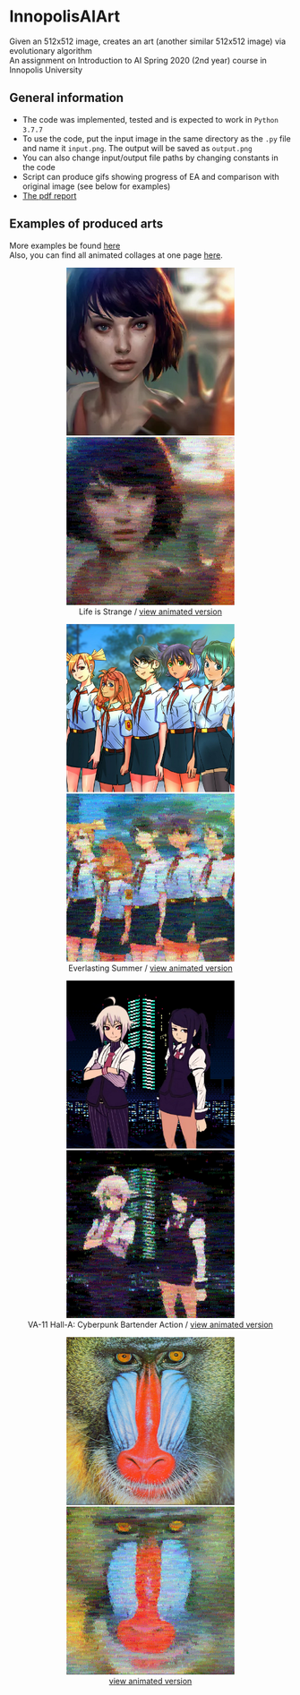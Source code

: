 # InnopolisAIArt

Given an 512x512 image, creates an art (another similar 512x512 image) via evolutionary algorithm<br>
An assignment on Introduction to AI Spring 2020 (2nd year) course in Innopolis University



## General information

* The code was implemented, tested and is expected to work in `Python 3.7.7`
* To use the code, put the input image in the same directory as the `.py` file and name it `input.png`. The output will be saved as
`output.png`
* You can also change input/output file paths by changing constants in the code
* Script can produce gifs showing progress of EA and comparison with original image (see below for examples)
* [The pdf report](report.pdf)



## Examples of produced arts

More examples be found [here](https://yadi.sk/d/ksCLVsqO1F-Gww)<br>
Also, you can find all animated collages at one page [here](https://imgur.com/gallery/dHTWSKw).

<p align="center">
  <img width=300 src="/examples/2input.png">
  <img width=300 src="/examples/2output.png">
  <br>
  Life is Strange / <a href="https://i.imgur.com/I8vew9z.gifv">view animated version</a><br>
</p>
<p align="center">
  <img width=300 src="/examples/6input.png">
  <img width=300 src="/examples/6output.png">
  <br>
  Everlasting Summer / <a href="https://i.imgur.com/ZxUOFHp.gifv">view animated version</a><br>
</p>
<p align="center">
  <img width=300 src="/examples/9input.png">
  <img width=300 src="/examples/9output.png">
  <br>
  VA-11 Hall-A: Cyberpunk Bartender Action / <a href="https://i.imgur.com/7osrDHE.gifv">view animated version</a><br>
</p>
<p align="center">
  <img width=300 src="/examples/13input.png">
  <img width=300 src="/examples/13output.png">
  <br>
  <a href="https://i.imgur.com/sZCYU9B.gifv">view animated version</a><br>
</p>